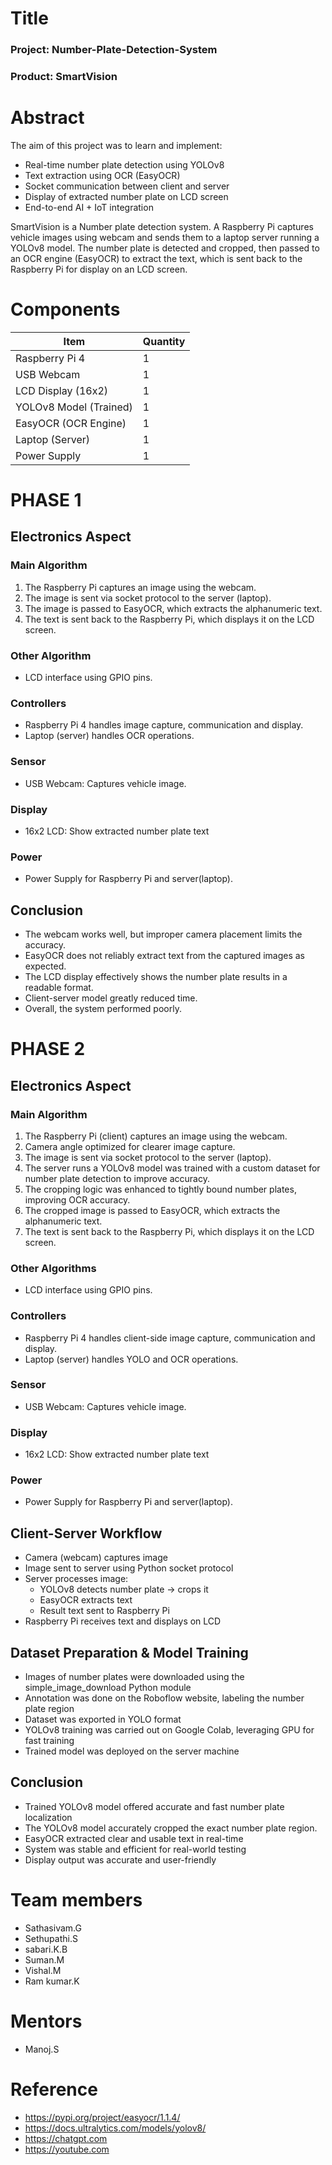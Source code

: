 # Title
### Project: Number-Plate-Detection-System
### Product: SmartVision

# Abstract
The aim of this project was to learn and implement:

* Real-time number plate detection using YOLOv8
* Text extraction using OCR (EasyOCR)
* Socket communication between client and server
* Display of extracted number plate on LCD screen
* End-to-end AI + IoT integration

SmartVision is a Number plate detection system. A Raspberry Pi captures vehicle images using webcam and sends them to a laptop server running a YOLOv8 model. The number plate is detected and cropped, then passed to an OCR engine (EasyOCR) to extract the text, which is sent back to the Raspberry Pi for display on an LCD screen.

# Components
| Item                                  | Quantity |
| ------------------------------------- | -------- |
| Raspberry Pi 4                        | 1        |
| USB Webcam                            | 1        |
| LCD Display (16x2)                    | 1        |
| YOLOv8 Model (Trained)                | 1        |
| EasyOCR (OCR Engine)                  | 1        |
| Laptop (Server)                       | 1        |
| Power Supply                          | 1        |

# PHASE 1
## Electronics Aspect
### Main Algorithm
1. The Raspberry Pi captures an image using the webcam.
2. The image is sent via socket protocol to the server (laptop).
3. The image is passed to EasyOCR, which extracts the alphanumeric text.
4. The text is sent back to the Raspberry Pi, which displays it on the LCD screen.

### Other Algorithm
* LCD interface using GPIO pins.

### Controllers
* Raspberry Pi 4 handles image capture, communication and display.
* Laptop (server) handles OCR operations.

### Sensor
* USB Webcam: Captures vehicle image.

### Display
* 16x2 LCD: Show extracted number plate text

### Power
* Power Supply for Raspberry Pi and server(laptop).

## Conclusion
* The webcam works well, but improper camera placement limits the accuracy.
* EasyOCR does not reliably extract text from the captured images as expected.
* The LCD display effectively shows the number plate results in a readable format.
* Client-server model greatly reduced time.
* Overall, the system performed poorly.

# PHASE 2
## Electronics Aspect
### Main Algorithm
1. The Raspberry Pi (client) captures an image using the webcam.
2. Camera angle optimized for clearer image capture.
3. The image is sent via socket protocol to the server (laptop).
4. The server runs a YOLOv8 model was trained with a custom dataset for number plate detection to improve accuracy.
5. The cropping logic was enhanced to tightly bound number plates, improving OCR accuracy.
6. The cropped image is passed to EasyOCR, which extracts the alphanumeric text.
7. The text is sent back to the Raspberry Pi, which displays it on the LCD screen.

### Other Algorithms
* LCD interface using GPIO pins.

### Controllers
* Raspberry Pi 4 handles client-side image capture, communication and display.
* Laptop (server) handles YOLO and OCR operations.

### Sensor
* USB Webcam: Captures vehicle image.

### Display
* 16x2 LCD: Show extracted number plate text

### Power
* Power Supply for Raspberry Pi and server(laptop).

## Client-Server Workflow
* Camera (webcam) captures image
* Image sent to server using Python socket protocol
* Server processes image:
  * YOLOv8 detects number plate → crops it
  * EasyOCR extracts text
  * Result text sent to Raspberry Pi
* Raspberry Pi receives text and displays on LCD

## Dataset Preparation & Model Training
* Images of number plates were downloaded using the simple_image_download Python module
* Annotation was done on the Roboflow website, labeling the number plate region
* Dataset was exported in YOLO format
* YOLOv8 training was carried out on Google Colab, leveraging GPU for fast training
* Trained model was deployed on the server machine

## Conclusion
* Trained YOLOv8 model offered accurate and fast number plate localization
* The YOLOv8 model accurately cropped the exact number plate region.
* EasyOCR extracted clear and usable text in real-time
* System was stable and efficient for real-world testing
* Display output was accurate and user-friendly

# Team members
* Sathasivam.G
* Sethupathi.S
* sabari.K.B
* Suman.M
* Vishal.M
* Ram kumar.K

# Mentors
* Manoj.S

# Reference
* https://pypi.org/project/easyocr/1.1.4/
* https://docs.ultralytics.com/models/yolov8/
* https://chatgpt.com
* https://youtube.com

